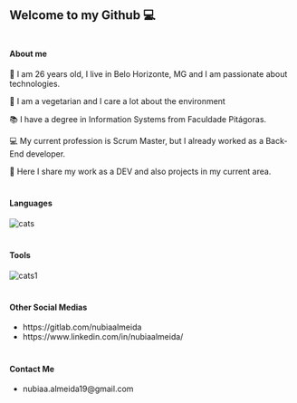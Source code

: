 # <h2>Welcome to my Github 💻</h2>

# <h4>About me</h4>

🎂 I am 26 years old, I live in Belo Horizonte, MG and I am passionate about technologies.

🌱 I am a vegetarian and I care a lot about the environment

📚 I have a degree in Information Systems from Faculdade Pitágoras.

💻 My current profession is Scrum Master, but I already worked as a Back-End developer.

🚀 Here I share my work as a DEV and also projects in my current area.


# <h4>Languages</h4>

![cats](https://user-images.githubusercontent.com/20421608/105403063-fed71600-5c06-11eb-8884-eedb754e1a0d.jpg)


# <h4>Tools</h4>

![cats1](https://user-images.githubusercontent.com/20421608/105404847-347cfe80-5c09-11eb-98ba-3c467c35a16b.jpg)


# <h4>Other Social Medias</h4>

<ul>
  <li>https://gitlab.com/nubiaalmeida</li>
  <li>https://www.linkedin.com/in/nubiaalmeida/</li>
</ul>


# <h4>Contact Me</h4>

<ul>
  <li>nubiaa.almeida19@gmail.com</li>
</ul>
